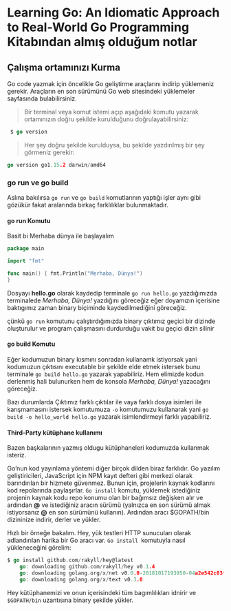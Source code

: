 # Learning Go: An Idiomatic Approach to Real-World Go Programming Kitabından almış olduğum notlar 

## Çalışma ortamınızı Kurma

Go code yazmak için öncelikle Go geliştirme araçlarını indirip yüklemeniz gerekir. Araçların en son sürümünü Go web sitesindeki yüklemeler sayfasında bulabilirsiniz.

> Bir terminal veya komut istemi açıp aşağıdaki komutu yazarak ortamınızın doğru şekilde kurulduğunu doğrulayabilirsiniz: 

~~~go
 $ go version 
 ~~~

> Her şey doğru şekilde kurulduysa, bu şekilde yazdırılmış bir şey görmeniz gerekir:
~~~go 
go version go1.15.2 darwin/amd64
~~~

### go run ve go build 

Aslına bakılırsa ``go run`` ve ``go build`` komutlarının yaptığı işler aynı gibi gözükür fakat aralarında birkaç farklılıklar bulunmaktadır.

#### go run Komutu 

Basit bi Merhaba dünya ile başlayalım 

~~~go 
package main

import "fmt"

func main() { fmt.Println("Merhaba, Dünya!")
}
~~~

Dosyayı **hello.go** olarak  kaydedip terminale ``go run hello.go`` yazdığımızda terminalede *Merhaba, Dünya!* yazdığını göreceğiz eğer doyamızın içerisine baktıgımız zaman binary biçiminde kaydedilmediğini göreceğiz.

çünkü ``go run`` komutunu çalıştırdığımızda binary çıktımız geçici bir dizinde oluşturulur ve program çalışmasını durdurduğu vakit bu geçici dizin silinir

#### go build Komutu 

Eğer kodumuzun binary kısmını sonradan kullanamk istiyorsak yani kodumuzun çıktısını executable bir şekilde elde etmek istersek bunu terminale ``go build hello.go`` yazarak yapabiliriz. Hem elimizde kodun derlenmiş hali bulunurken hem de konsola *Merhaba, Dünya!* yazacağını göreceğiz.

Bazı durumlarda Çıktımız farklı çıktılar ile vaya farklı dosya isimleri ile karışmamasını istersek komutumuza ``-o`` komutumuzu kullanarak yani  ``go build -o hello_world hello.go`` yazarak isimlendirmeyi farklı yapabiliriz.

#### Third-Party kütüphane kullanımı 
Bazen başkalarının yazmış oldugu kütüphaneleri kodumuzda kullanmak isteriz.

Go’nun kod yayınlama yöntemi diğer birçok dilden biraz farklıdır. Go yazılım geliştiricileri, JavaScript için NPM kayıt defteri gibi merkezi olarak barındırılan bir hizmete güvenmez. Bunun için, projelerin kaynak kodlarını kod repolarında paylaşırlar. ``Go install`` komutu, yüklemek istediğiniz projenin kaynak kodu repo konumu olan bir bağımsız değişken alır ve ardından **@** ve istediğiniz aracın sürümü (yalnızca en son sürümü almak istiyorsanız **@** en son sürümünü kullanın). Ardından aracı $GOPATH/bin dizininize indirir, derler ve yükler.

Hızlı bir örneğe bakalım. Hey, yük testleri HTTP sunucuları olarak adlandırılan harika bir Go aracı var. ``Go install ``komutuyla nasıl yükleneceğini görelim:

~~~go
$ go install github.com/rakyll/hey@latest
    go: downloading github.com/rakyll/hey v0.1.4
    go: downloading golang.org/x/net v0.0.0-20181017193950-04a2e542c03f
    go: downloading golang.org/x/text v0.3.0
~~~

Hey kütüphanemizi ve onun içerisindeki tüm bagımlılıkları idnirir ve ``$GOPATH/bin`` uzantısına binary şekilde yükler.

